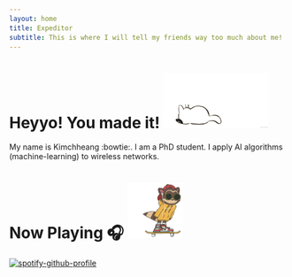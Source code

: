 ```yaml
---
layout: home
title: Expeditor
subtitle: This is where I will tell my friends way too much about me!
---
```

# Heyyo! You made it! <img src="/assets/14pz.gif" width="190" height="100"/>
My name is Kimchheang :bowtie:. I am a PhD student. I apply AI algorithms (machine-learning) to wireless networks.
# Now Playing 🎧 <img src="/assets/giphy.gif" width="100" height="100"/>

[![spotify-github-profile](https://spotify-github-profile.vercel.app/api/view?uid=l0d5u4xvdcvavv2a2of81kx07&cover_image=true&theme=default)](https://github.com/kittinan/spotify-github-profile)

[facebook]: https://https://www.facebook.com/ChheangKim/
